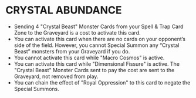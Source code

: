 
# CRYSTAL ABUNDANCE

*   Sending 4 "Crystal Beast" Monster Cards from your Spell & Trap Card Zone to the Graveyard is a cost to activate this card.
*   You can activate this card when there are no cards on your opponent’s side of the field. However, you cannot Special Summon any “Crystal Beast” monsters from your Graveyard if you do.
*   You cannot activate this card while "Macro Cosmos" is active.
*   You can activate this card while "Dimensional Fissure" is active. The "Crystal Beast" Monster Cards sent to pay the cost are sent to the Graveyard, not removed from play.
*   You can chain the effect of "Royal Oppression" to this card to negate the Special Summons.

  